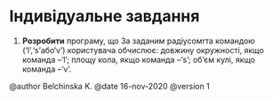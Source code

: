 # Індивідуальне завдання

1. **Розробити** програму, що За заданим радіусомrта командою (‘l’,‘s’або‘v’) користувача обчислює: довжину окружності, якщо команда –‘l’; площу кола, якщо команда –‘s’; об’єм кулі, якщо команда –‘v’.


@author Belchinska K.
@date 16-nov-2020
@version 1
